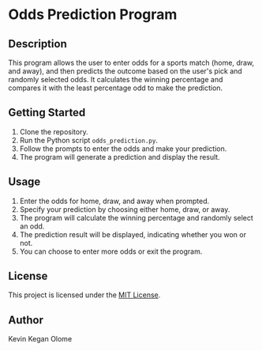 # Odds Prediction Program

## Description
This program allows the user to enter odds for a sports match (home, draw, and away), and then predicts the outcome based on the user's pick and randomly selected odds. It calculates the winning percentage and compares it with the least percentage odd to make the prediction.

## Getting Started
1. Clone the repository.
2. Run the Python script `odds_prediction.py`.
3. Follow the prompts to enter the odds and make your prediction.
4. The program will generate a prediction and display the result.

## Usage
1. Enter the odds for home, draw, and away when prompted.
2. Specify your prediction by choosing either home, draw, or away.
3. The program will calculate the winning percentage and randomly select an odd.
4. The prediction result will be displayed, indicating whether you won or not.
5. You can choose to enter more odds or exit the program.

## License
This project is licensed under the [MIT License](LICENSE).
## Author 
Kevin Kegan Olome
